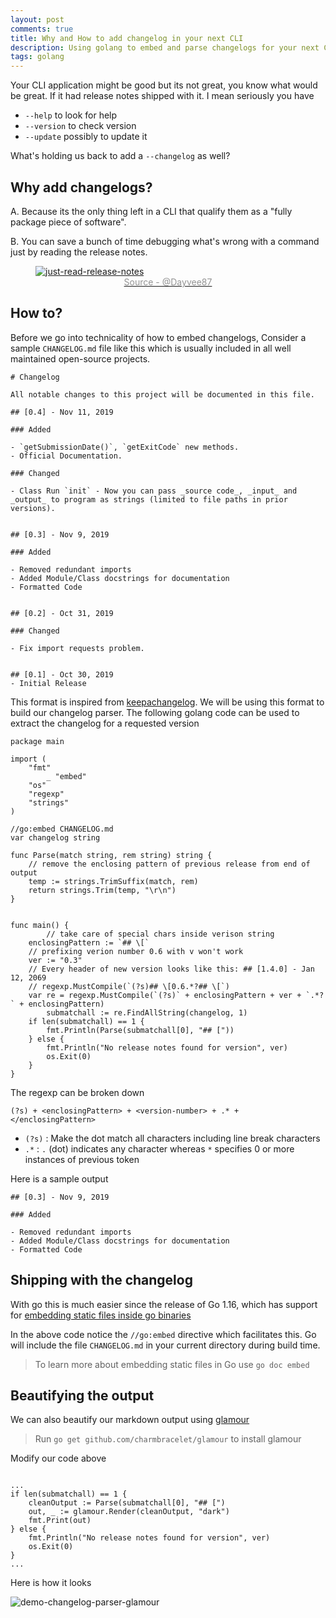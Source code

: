 ```yaml
---
layout: post
comments: true
title: Why and How to add changelog in your next CLI
description: Using golang to embed and parse changelogs for your next CLI
tags: golang
---
```


Your CLI application might be good but its not great, you know what would be great. If it had release notes shipped with it. 
I mean seriously you have

- `--help` to look for help
- `--version` to check version
- `--update` possibly to update it

What's holding us back to add a `--changelog` as well?


## Why add changelogs?
A. Because its the only thing left in a CLI that qualify them as a "fully package piece of software".

B. You can save a bunch of time debugging what's wrong with a command just by reading the release notes.

<figure>
<a href="https://twitter.com/Dayvee87/status/1456355351922622467">
<img src="https://pbs.twimg.com/media/FDYDeYNX0AE3DKD?format=jpg&name=small" alt="just-read-release-notes"><br>
<figcaption align="center" style="color: #939393;">Source - @Dayvee87</figcaption>
</a>
</figure>

## How to?

Before we go into technicality of how to embed changelogs, Consider a sample `CHANGELOG.md` file like this which is usually included in all well maintained open-source projects.

```
# Changelog

All notable changes to this project will be documented in this file.

## [0.4] - Nov 11, 2019

### Added

- `getSubmissionDate()`, `getExitCode` new methods.
- Official Documentation.

### Changed

- Class Run `init` - Now you can pass _source code_, _input_ and _output_ to program as strings (limited to file paths in prior versions).


## [0.3] - Nov 9, 2019

### Added

- Removed redundant imports
- Added Module/Class docstrings for documentation
- Formatted Code


## [0.2] - Oct 31, 2019

### Changed

- Fix import requests problem.


## [0.1] - Oct 30, 2019
- Initial Release
```

This format is inspired from [keepachangelog](https://keepachangelog.com/en/1.0.0/). We will be using this format to build our changelog parser.
The following golang code can be used to extract the changelog for a requested version


```golang
package main

import (
	"fmt"
        _ "embed"
	"os"
	"regexp"
	"strings"
)

//go:embed CHANGELOG.md
var changelog string

func Parse(match string, rem string) string {
	// remove the enclosing pattern of previous release from end of output
	temp := strings.TrimSuffix(match, rem)
	return strings.Trim(temp, "\r\n")
}


func main() {
        // take care of special chars inside verison string
	enclosingPattern := `## \[`
	// prefixing verion number 0.6 with v won't work
	ver := "0.3"
	// Every header of new version looks like this: ## [1.4.0] - Jan 12, 2069
	// regexp.MustCompile(`(?s)## \[0.6.*?## \[`)
	var re = regexp.MustCompile(`(?s)` + enclosingPattern + ver + `.*?` + enclosingPattern)
        submatchall := re.FindAllString(changelog, 1)
	if len(submatchall) == 1 {
		fmt.Println(Parse(submatchall[0], "## ["))
	} else {
		fmt.Println("No release notes found for version", ver)
		os.Exit(0)
	}
}
```

The regexp can be broken down

```
(?s) + <enclosingPattern> + <version-number> + .* + </enclosingPattern>
```

- `(?s)` : Make the dot match all characters including line break characters
- `.*` : `.` (dot) indicates any character whereas `*` specifies 0 or more instances of previous token


Here is a sample output

```
## [0.3] - Nov 9, 2019

### Added

- Removed redundant imports
- Added Module/Class docstrings for documentation
- Formatted Code

```

## Shipping with the changelog

With go this is much easier since the release of Go 1.16, which has support for [embedding static files inside go binaries](https://bhupesh-v.github.io/embedding-static-files-in-golang/) 

In the above code notice the `//go:embed` directive which facilitates this. Go will include the file `CHANGELOG.md` in your current directory during build time.
> To learn more about embedding static files in Go use `go doc embed`

## Beautifying the output

We can also beautify our markdown output using [glamour](https://github.com/charmbracelet/glamour)

> Run `go get github.com/charmbracelet/glamour` to install glamour

Modify our code above

```golang

...
if len(submatchall) == 1 {
	cleanOutput := Parse(submatchall[0], "## [")
	out, _ := glamour.Render(cleanOutput, "dark")
	fmt.Print(out)
} else {
	fmt.Println("No release notes found for version", ver)
	os.Exit(0)
}
...
```

Here is how it looks


![demo-changelog-parser-glamour](https://ik.imagekit.io/bhupesh/blog_content_pics/demo-changelog-parser_BwiGGar7O.png?updatedAt=1638685940195)
